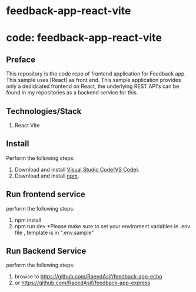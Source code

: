 # feedback-app-react-vite
# code: feedback-app-react-vite

## Preface
This repository is the code repo of frontend application for Feedback app.
This sample uses [React] as front end.
This sample application provides only a dedidcated frontend on React, the underlying REST API's can be found in my repositories as a backend service for this.

## Technologies/Stack
1. React Vite 

## Install
Perform the following steps:
1. Download and install [Visual Studio Code(VS Code)](https://code.visualstudio.com/).
2. Download and install [npm](https://www.npmjs.com/).

## Run frontend service
perform the following steps:
1. npm install
2. npm run dev
*Please make sure to set your enviroment variables in .env file , template is in ".env.sample"

## Run Backend Service
perform the following steps:
1. browse to https://github.com/RaeedAsif/feedback-app-echo
2. or https://github.com/RaeedAsif/feedback-app-express
